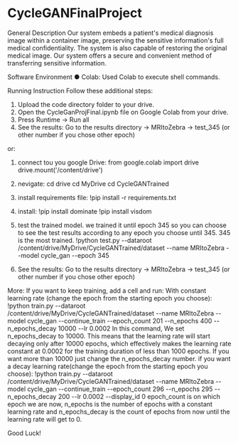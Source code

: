 # CycleGANFinalProject
 General Description
Our system embeds a patient's medical diagnosis image within a container image, preserving the sensitive information's full medical confidentiality. The system is also capable of restoring the original medical image.
Our system offers a secure and convenient method of transferring sensitive information.

  Software Environment
●	Colab: Used Colab to execute shell commands.

  Running Instruction
Follow these additional steps:

1. Upload the code directory  folder to your drive.
2. Open the CycleGanProjFinal.ipynb file on Google Colab from your drive.
3. Press Runtime -> Run all
4. See the results: Go to the results directory -> MRItoZebra -> test_345 (or other number if you chose other epoch)

or:

1. connect tou you google Drive:
from google.colab import drive
drive.mount('/content/drive')

2. nevigate:
   cd drive
   cd MyDrive
   cd CycleGANTrained

3. install requirements file:
   !pip install -r requirements.txt

4. install:
   !pip install dominate
   !pip install visdom

5. test the trained model. we trained it until epoch 345 so you can choose to see the test results according to any epoch you choose until 345. 345 is the most trained. 
   !python test.py --dataroot /content/drive/MyDrive/CycleGANTrained/dataset --name MRItoZebra --model cycle_gan --epoch 345

6. See the results:
   Go to the results directory -> MRItoZebra -> test_345 (or other number if you chose other epoch)

More:
If you want to keep training, add a cell and run: 
With constant learning rate (change the epoch from the starting epoch you choose):
!python train.py --dataroot /content/drive/MyDrive/CycleGANTrained/dataset --name MRItoZebra --model cycle_gan --continue_train --epoch_count 201 --n_epochs 400 --n_epochs_decay 10000 --lr 0.0002
In this command, We set n_epochs_decay to 10000. This means that the learning rate will start decaying only after 10000 epochs, which effectively makes the learning rate constant at 0.0002 for the training duration of less than 1000 epochs. If you want more than 10000 just change the n_epochs_decay number.
if you want a decay learning rate(change the epoch from the starting epoch you choose):
!python train.py --dataroot /content/drive/MyDrive/CycleGANTrained/dataset --name MRItoZebra --model cycle_gan --continue_train --epoch_count 296 --n_epochs 295 --n_epochs_decay 200 --lr 0.0002 --display_id 0
epoch_count is on which epoch we are now, n_epochs is the number of epochs with a constant learning rate and n_epochs_decay is the count of epochs from now until the learning rate will get to 0.


Good Luck!



   


